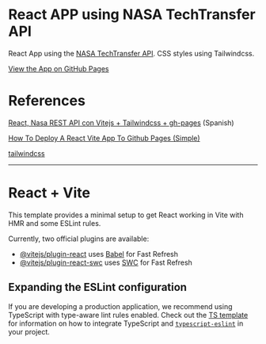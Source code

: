 # React APP using NASA TechTransfer API 

React App using the [NASA TechTransfer API](https://api.nasa.gov/#techtransfer). CSS styles using Tailwindcss.

[View the App on GitHub Pages](https://joeaoregan.github.io/react-nasa-techtransfer-api-app/)

# References

[React, Nasa REST API con Vitejs + Tailwindcss + gh-pages](https://www.youtube.com/watch?v=C-srYIh1Gvk) (Spanish)

[How To Deploy A React Vite App To Github Pages (Simple)](https://www.youtube.com/watch?v=hn1IkJk24ow)

[tailwindcss](https://tailwindcss.com/)

---

# React + Vite

This template provides a minimal setup to get React working in Vite with HMR and some ESLint rules.

Currently, two official plugins are available:

- [@vitejs/plugin-react](https://github.com/vitejs/vite-plugin-react/blob/main/packages/plugin-react) uses [Babel](https://babeljs.io/) for Fast Refresh
- [@vitejs/plugin-react-swc](https://github.com/vitejs/vite-plugin-react/blob/main/packages/plugin-react-swc) uses [SWC](https://swc.rs/) for Fast Refresh

## Expanding the ESLint configuration

If you are developing a production application, we recommend using TypeScript with type-aware lint rules enabled. Check out the [TS template](https://github.com/vitejs/vite/tree/main/packages/create-vite/template-react-ts) for information on how to integrate TypeScript and [`typescript-eslint`](https://typescript-eslint.io) in your project.
